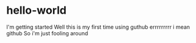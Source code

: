 # hello-world
I'm getting started
Well this is my first time using guthub errrrrrrrr i mean github
So i'm just fooling around
